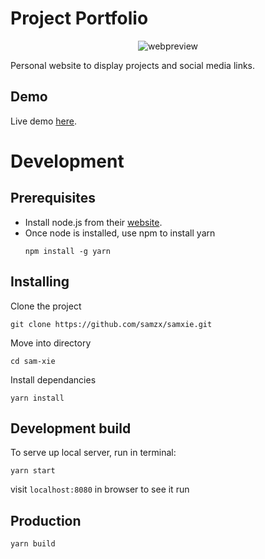 # Project Portfolio

<p align="center">
  <img src="https://res.cloudinary.com/xielabs/image/upload/v1544526601/Screen_Shot_2018-12-11_at_10.09.24_pm.png" alt="webpreview"/>
</p>

Personal website to display projects and social media links.

## Demo
Live demo [here](https://samxie.net/).

# Development

## Prerequisites

* Install node.js from their [website](https://nodejs.org/en/).
* Once node is installed, use npm to install yarn
    ```
    npm install -g yarn
    ```

## Installing

Clone the project
```
git clone https://github.com/samzx/samxie.git
```

Move into directory
```
cd sam-xie
```

Install dependancies
```
yarn install
```

## Development build

To serve up local server, run in terminal:
```
yarn start
```
visit `localhost:8080` in browser to see it run


## Production
```
yarn build
```

